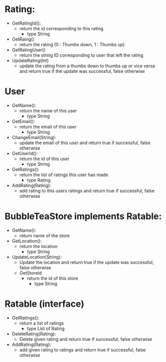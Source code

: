 ﻿# Rating:
- GetRatingId();
	- return the id corresponding to this rating
		- type String
- GetRaing()
	- return the rating (0 : Thumbs down, 1 : Thumbs up)
- GetRatingUser()
	- return the string ID corresponding to user that left the rating
- UpdateRating(Int)
	- update the rating from a thumbs down to thumbs up or vice versa and return true if the update was successful, false otherwise


# User
- GetName():
	- return the name of this user
		- type String
- GetEmail():
	- return the email of this user
		- type String
- ChangeEmail(String):
	- update the email of this user and return true if successful, false otherwise
- GetUserId():
	- return the id of this user
		- type String
- GetRatings():
	- return the list of ratings this user has made
		- type Rating
- AddRating(Rating):
	- add rating to this users ratings and return true if successful, false otherwise
		

# BubbleTeaStore implements Ratable:
- GetName():
	- return name of the store
- GetLocation():
	- return the location
		- type String
- UpdateLocation(String):
	- Update the location and return true if the update was successful, false otherwise
	- GetStoreId
		- return the id of this store
			- type String

# Ratable (interface)
- GetRatings():
	- return a list of ratings 
		- type List of Rating
- DeleteRating(Rating):
	- Delete given rating and return true if successful, false otherwise
- AddRating(Rating):
	- add given rating to ratings and return true if successful, false otherwise




